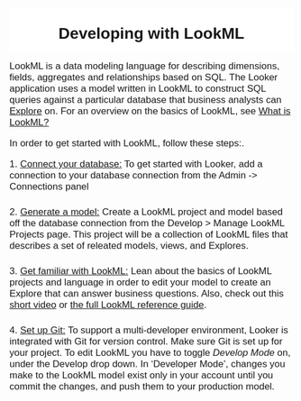 <div style="width: 100%; text-align: center; overflow: hidden; font-family: 'Google Sans',Helvetica,Arial,sans-serif, sans-serif;">
<h1 style="background-color: #fff; padding: 30px 0 15px;font-weight:500; margin-bottom: 0; font-weight: 600;">Developing with LookML</h1>

<div style="text-align: left; font-size: 17px;">
    <p style="font-weight: 300; margin-top: 17px;">LookML is a data modeling language for describing dimensions, fields, aggregates and relationships based on SQL.
    The Looker application uses a model written in LookML to construct SQL queries against a particular database that business analysts can
    <a target="_blank" href="https://docs.looker.com/r/exploring-data">Explore</a> on.
    For an overview on the basics of LookML, see <a target="_blank" href="http://www.looker.com/docs/data-modeling/learning-lookml/what-is-lookml">What is LookML?</a>
    <p style="font-weight: 300; margin-top: 17px;">In order to get started with LookML, follow these steps:.</p></p>
  </div>


<div style="text-align: left; font-size: 17px;">
    <p style="font-weight: 300; margin-top: 0px;"> 1. <a target="_blank" href="https://docs.looker.com/admin-options/tutorials/connections" style="font-weight:500">Connect your database:</a>
    To get started with Looker, add a connection to your database connection from the Admin -> Connections panel </p>

  </div>


<div style="text-align: left; font-size: 17px;">
    <p style="font-weight: 300; margin-top: 25px;"> 2. <a target="_blank" href="https://docs.looker.com/data-modeling/getting-started/connect-to-db-and-generate-model" style="font-weight:500">Generate a model:</a>
    Create a LookML project and model based off the database connection from the Develop > Manage LookML Projects page. This project will be a collection of LookML files that describes a set of releated models, views, and Explores.</p>

  </div>

<div style="text-align: left; font-size: 17px;">
    <p style="font-weight: 300; margin-top: 25px;"> 3. <a target="_blank" href="https://docs.looker.com/data-modeling/learning-lookml/what-is-lookml" style="font-weight:500">Get familiar with LookML:</a>
    Lean about the basics of LookML projects and language in order to edit your model to create an Explore that can answer business questions.
    Also, check out this <a href="https://vimeo.com/126865374" target = "_new">short video</a> or <a href="https://docs.looker.com/reference" target = "_new">the full LookML reference guide</a>. </p>

  </div>


  <div style="text-align: left; font-size: 17px;">
    <p style="font-weight: 300; margin-top: 25px;"> 4. <a target="_blank" href="https://docs.looker.com/data-modeling/getting-started/setting-up-git-connection" style="font-weight:500">Set up Git:</a>
    To support a multi-developer environment, Looker is integrated with Git for version control. Make sure Git is set up for your project. To edit LookML you have to toggle <span style="font-style: italic;">Develop Mode</span> on, under the Develop drop down.
    In ‘Developer Mode’, changes you make to the LookML model exist only in your account until you commit the changes, and push them to your production model. </p>

  </div>





</div>
